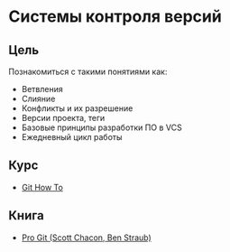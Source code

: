 # Системы контроля версий

## Цель
Познакомиться с такими понятиями как:
- Ветвления
- Слияние
- Конфликты и их разрешение
- Версии проекта, теги
- Базовые принципы разработки ПО в VCS
- Ежедневный цикл работы

## Курс
- [Git How To](https://githowto.com/ru)

## Книга
- [Pro Git (Scott Chacon, Ben Straub)](https://git-scm.com/book/ru/v2)
